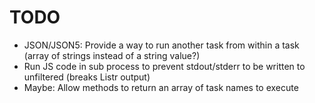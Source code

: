 # TODO

- JSON/JSON5: Provide a way to run another task from within a task (array of strings instead of a string value?)
- Run JS code in sub process to prevent stdout/stderr to be written to unfiltered (breaks Listr output)
- Maybe: Allow methods to return an array of task names to execute
